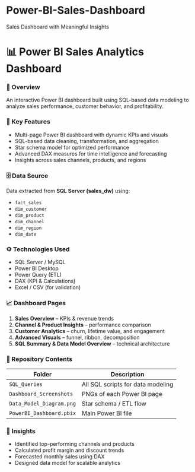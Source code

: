 # Power-BI-Sales-Dashboard
Sales Dashboard with Meaningful Insights
# 📊 Power BI Sales Analytics Dashboard

### 🚀 Overview
An interactive Power BI dashboard built using SQL-based data modeling to analyze sales performance, customer behavior, and profitability.

### 🧩 Key Features
- Multi-page Power BI dashboard with dynamic KPIs and visuals  
- SQL-based data cleaning, transformation, and aggregation  
- Star schema model for optimized performance  
- Advanced DAX measures for time intelligence and forecasting  
- Insights across sales channels, products, and regions  

### 🗄️ Data Source
Data extracted from **SQL Server (sales_dw)** using:
- `fact_sales`
- `dim_customer`
- `dim_product`
- `dim_channel`
- `dim_region`
- `dim_date`

### ⚙️ Technologies Used
- SQL Server / MySQL  
- Power BI Desktop  
- Power Query (ETL)  
- DAX (KPI & Calculations)  
- Excel / CSV (for validation)

### 📈 Dashboard Pages
1. **Sales Overview** – KPIs & revenue trends  
2. **Channel & Product Insights** – performance comparison  
3. **Customer Analytics** – churn, lifetime value, and engagement  
4. **Advanced Visuals** – funnel, ribbon, decomposition  
5. **SQL Summary & Data Model Overview** – technical architecture  

### 📂 Repository Contents
| Folder | Description |
|--------|--------------|
| `SQL_Queries` | All SQL scripts for data modeling |
| `Dashboard_Screenshots` | PNGs of each Power BI page |
| `Data_Model_Diagram.png` | Star schema / ETL flow |
| `PowerBI_Dashboard.pbix` | Main Power BI file |

### 🧠 Insights
- Identified top-performing channels and products  
- Calculated profit margin and discount trends  
- Forecasted monthly sales using DAX  
- Designed data model for scalable analytics  

